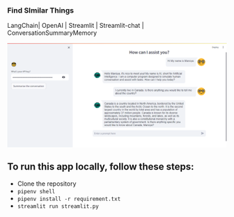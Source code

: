 ### Find SImilar Things

LangChain| OpenAI | Streamlit | Streamlit-chat | ConversationSummaryMemory

![App](app.png)

## To run this app locally, follow these steps:

- Clone the repository
- `pipenv shell`
- `pipenv install -r requirement.txt`
- `streamlit run streamlit.py`
